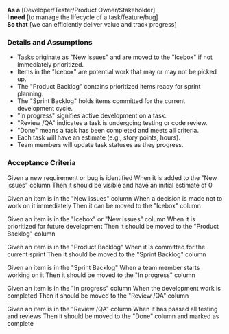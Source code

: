 **As a** [Developer/Tester/Product Owner/Stakeholder]  
**I need** [to manage the lifecycle of a task/feature/bug]  
**So that** [we can efficiently deliver value and track progress]

### Details and Assumptions
* Tasks originate as "New issues" and are moved to the "Icebox" if not immediately prioritized.
* Items in the "Icebox" are potential work that may or may not be picked up.
* The "Product Backlog" contains prioritized items ready for sprint planning.
* The "Sprint Backlog" holds items committed for the current development cycle.
* "In progress" signifies active development on a task.
* "Review /QA" indicates a task is undergoing testing or code review.
* "Done" means a task has been completed and meets all criteria.
* Each task will have an estimate (e.g., story points, hours).
* Team members will update task statuses as they progress.

### Acceptance Criteria
Given a new requirement or bug is identified
When it is added to the "New issues" column
Then it should be visible and have an initial estimate of 0

Given an item is in the "New issues" column
When a decision is made not to work on it immediately
Then it can be moved to the "Icebox" column

Given an item is in the "Icebox" or "New issues" column
When it is prioritized for future development
Then it should be moved to the "Product Backlog" column

Given an item is in the "Product Backlog"
When it is committed for the current sprint
Then it should be moved to the "Sprint Backlog" column

Given an item is in the "Sprint Backlog"
When a team member starts working on it
Then it should be moved to the "In progress" column

Given an item is in the "In progress" column
When the development work is completed
Then it should be moved to the "Review /QA" column

Given an item is in the "Review /QA" column
When it has passed all testing and reviews
Then it should be moved to the "Done" column and marked as complete
